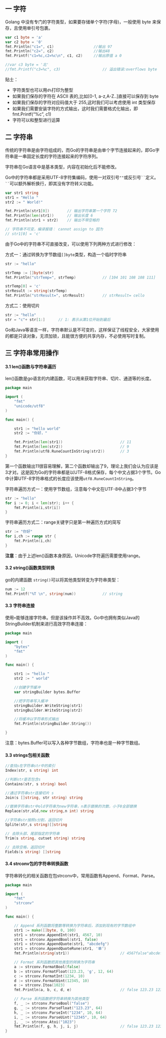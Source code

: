 ## 一 字符

Golang 中没有专门的字符类型，如果要存储单个字符(字母)，一般使用 byte 来保存，且使用单引号包裹。  

```go
var c1 byte = 'a'
var c2 byte = '0'
fmt.Println("c1=", c1)					//输出 97   
fmt.Println("c2=", c2)					//输出48
fmt.Printf("c1=%c,c2=%c\n", c1, c2)	    //输出原值 a 0

//var c3 byte = '北'
//fmt.Printf("c3=%c", c3)					// 溢出错误:overflows byte
```

贴士：
- 字符类型也可以用`d%`打印为整型
- 如果我们保存的字符在 ASCII 表的,比如[0-1, a-z,A-Z..]直接可以保存到 byte
- 如果我们保存的字符对应码值大于 255,这时我们可以考虑使用 int 类型保存
- 如果我们需要安装字符的方式输出，这时我们需要格式化输出，即 fmt.Printf(“%c”, c1)
- 字符可以和整型进行运算

## 二 字符串

传统的字符串是由字符组成的，而Go的字符串是由单个字节连接起来的，即Go字符串是一串固定长度的字符连接起来的字符序列。  

字符串在Go语言中是基本类型，内容在初始化后不能修改。  

Go中的字符串都是采用UTF-8字符集编码，使用一对双引号`""`或反引号` `` `定义。` `` `可以额外解析换行，即其没有字符转义功能。

```go
var str1 string
str1 = "Hello "
str2 := " World!"

fmt.Println(str1[0])     	// 输出字符串第一个字符 72
fmt.Println(len(str1))   	// 输出长度 6
fmt.Println(str1 + str2) 	// 输出不带空格的

// 字符串不可变，编译报错： cannot assign to 因为
// str1[0] = 'c'			
```

由于Go中的字符串不可直接改变，可以使用下列两种方式进行修改：

方式一：通过转换为字节数组`[]byte`类型，构造一个临时字符串
```go
str := "hello"

strTemp := []byte(str)
fmt.Println("strTemp=", strTemp)			// [104 101 108 108 111]

strTemp[0] = 'c'
strResult := string(strTemp)
fmt.Println("strResult=", strResult)		// strResult= cello
```

方式二：使用切片
```go
str := "hello"
str = "c"+ str[1:]		// 1: 表示从第1位开始到最后
```

Go和Java等语言一样，字符串默认是不可变的，这样保证了线程安全，大家使用的都是只读对象，无须加锁，且能很方便的共享内存，不必使用写时复制。

## 三 字符串常用操作

#### 3.1 len()函数与字符串遍历

len()函数是go语言的内建函数，可以用来获取字符串、切片、通道等的长度。

```go
package main

import (
	"fmt"
	"unicode/utf8"
)

func main() {

	str1 := "hello world"
	str2 := "你好，"

	fmt.Println(len(str1))							// 11
	fmt.Println(len(str2))							// 9
	fmt.Println(utf8.RuneCountInString(str2))		// 3
}
```

第一个函数输出11很容易理解，第二个函数却输出了9，理论上我们会认为应该是3才对。这是因为Go的字符串都是以UTF-8格式保存，每个中文占据3个字节。Go中计算UTF-8字符串格式的长度应该使用`utf8.RuneCountInString`。

字符串遍历方式一：使用字节数组，注意每个中文在UTF-8中占据3个字节
```go
str := "hello"
for i := 0; i < len(str); i++ {
	fmt.Println(i,str[i])
}
```

字符串遍历方式二：range关键字只是第一种遍历方式的简写
```go
str := "你好"
for i,ch := range str {
	fmt.Println(i,ch)
}
```

**注意**：由于上述len()函数本身原因，Unicode字符遍历需要使用range。

#### 3.2 string()函数类型转换

go的内建函数 `string()`可以将其他类型转变为字符串类型：
```go
num := 12
fmt.Printf("%T \n", string(num))			// string
```

#### 3.3 字符串连接

使用`+`能够连接字符串。但是该操作并不高效。Go中也拥有类似Java的StringBuilder机制来进行高效字符串连接：

```go
package main

import (
	"bytes"
	"fmt"
)

func main() {

	str1 := "hello "
	str2 := " world"

	//创建字节缓冲
	var stringBuilder bytes.Buffer

	//把字符串写入缓冲
	stringBuilder.WriteString(str1)
	stringBuilder.WriteString(str2)

	//将缓冲以字符串形式输出
	fmt.Println(stringBuilder.String())

}
```

注意：bytes.Buffer可以写入各种字节数组，字符串也是一种字节数组。

#### 3.3 strings包相关函数

```go
//查找s在字符串str中的索引
Index(str, s string) int 

//判断str是否包含s
Contains(str, s string) bool

//通过字符串str连接切片 s
Join(s []string, str string) string

//替换字符串str中old字符串为new字符串，n表示替换的次数，小于0全部替换
Replace(str,old,new string,n int) string

//字符串str按照s分割，返回切片
Splite(str,s string)[]string

// 去除头部、尾部指定的字符串
Trim(s string, cutset string) string

// 去除空格，返回切片
Fields(s string) []string
```

#### 3.4 strconv包的字符串转换函数

字符串转化的相关函数在包strconv中，常用函数有Append、Format、Parse。  

```Go
package main

import (
	"fmt"
	"strconv"
)

func main() {

	// Append 系列函数将整数等转换为字符串后，添加到现有的字节数组中
	str1 := make([]byte, 0, 100)
	str1 = strconv.AppendInt(str1, 4567, 10)
	str1 = strconv.AppendBool(str1, false)
	str1 = strconv.AppendQuote(str1, "abcdefg")
	str1 = strconv.AppendQuoteRune(str1, '单')
	fmt.Println(string(str1))						// 4567false"abcdefg"'单'

	// Format 系列函数把其他类型的转换为字符串
	a := strconv.FormatBool(false)
	b := strconv.FormatFloat(123.23, 'g', 12, 64)
	c := strconv.FormatInt(1234, 10)
	d := strconv.FormatUint(12345, 10)
	e := strconv.Itoa(1023)
	fmt.Println(a, b, c, d, e)						// false 123.23 1234 12345 1023

	// Parse 系列函数把字符串转换为其他类型
	f, _ := strconv.ParseBool("false")
	g, _ := strconv.ParseFloat("123.23", 64)
	h, _ := strconv.ParseInt("1234", 10, 64)
	i, _ := strconv.ParseUint("12345", 10, 64)
	j, _ := strconv.Atoi("1023")
	fmt.Println(f, g, h, j, i, j)					// false 123.23 1234 1023 12345 1023
}
```